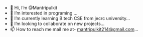 - 👋 Hi, I’m @Mantripulkit
- 👀 I’m interested in programing ...
- 🌱 I’m currently learning B.tech CSE from jecrc university...
- 💞️ I’m looking to collaborate on new projects...
- 📫 How to reach me mail me at- mantripulkit214@gmail.com...

<!---
Mantripulkit/Mantripulkit is a ✨ special ✨ repository because its `README.md` (this file) appears on your GitHub profile.
You can click the Preview link to take a look at your changes.
--->
